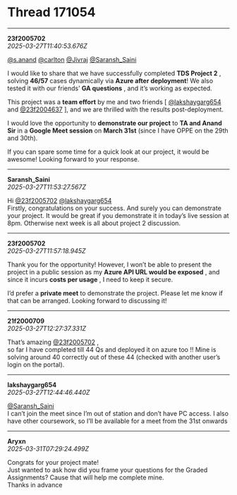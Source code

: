 # Thread 171054


---
**23f2005702**  
*2025-03-27T11:40:53.676Z*


[@s.anand](/u/s.anand) [@carlton](/u/carlton) [@Jivraj](/u/jivraj) [@Saransh_Saini](/u/saransh_saini)

I would like to share that we have successfully completed **TDS Project 2** , solving **46/57** cases dynamically via **Azure after deployment**! We also tested it with our friends’ **GA questions** , and it’s working as expected.

This project was a **team effort** by me and two friends [ [@lakshaygarg654](/u/lakshaygarg654) and [@23f2004637](/u/23f2004637) ], and we are thrilled with the results post-deployment.

I would love the opportunity to **demonstrate our project** to **TA and Anand Sir** in a **Google Meet session** on **March 31st** (since I have OPPE on the 29th and 30th).

If you can spare some time for a quick look at our project, it would be awesome! Looking forward to your response.




---
**Saransh_Saini**  
*2025-03-27T11:53:27.567Z*


Hi [@23f2005702](/u/23f2005702) [@lakshaygarg654](/u/lakshaygarg654)  
Firstly, congratulations on your success. And surely you can demonstrate your project. It would be great if you demonstrate it in today’s live session at 8pm. Otherwise next week is all about project 2 discussion.




---
**23f2005702**  
*2025-03-27T11:57:18.945Z*


Thank you for the opportunity! However, I won’t be able to present the project in a public session as my **Azure API URL would be exposed** , and since it incurs **costs per usage** , I need to keep it secure.

I’d prefer a **private meet** to demonstrate the project. Please let me know if that can be arranged. Looking forward to discussing it!




---
**21f2000709**  
*2025-03-27T12:27:37.331Z*


That’s amazing [@23f2005702](/u/23f2005702) ,  
so far I have completed till 44 Qs and deployed it on azure too !! Mine is solving around 40 correctly out of these 44 (checked with another user’s login on the portal).




---
**lakshaygarg654**  
*2025-03-27T12:44:46.440Z*


[@Saransh_Saini](/u/saransh_saini)  
I can’t join the meet since I’m out of station and don’t have PC access. I also have other coursework, so I’ll be available for a meet from the 31st onwards




---
**Aryxn**  
*2025-03-31T07:29:24.499Z*


Congrats for your project mate!  
Just wanted to ask how did you frame your questions for the Graded Assignments? Cause that will help me complete mine.  
Thanks in advance


